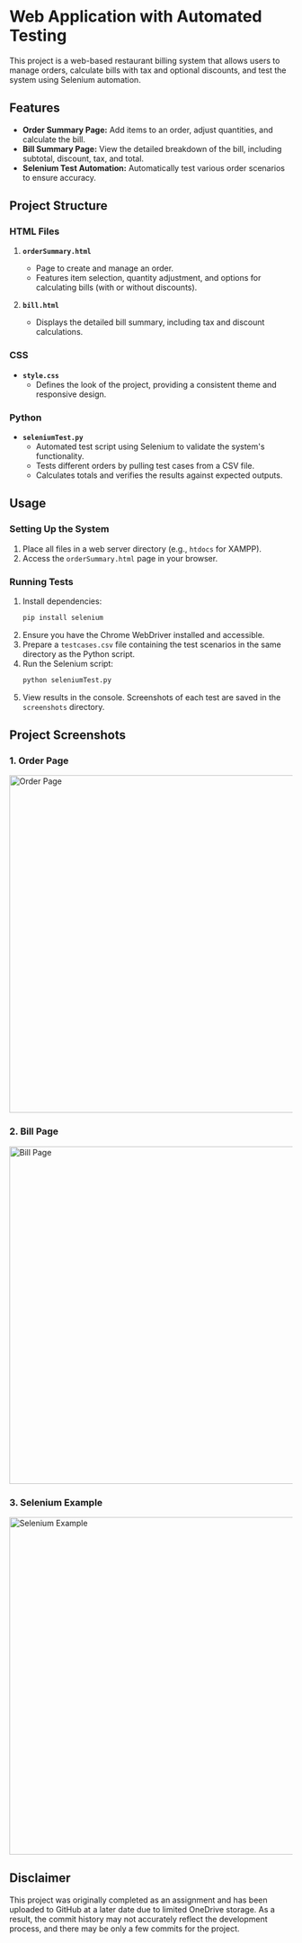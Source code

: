 # Web Application with Automated Testing
This project is a web-based restaurant billing system that allows users to manage orders, calculate bills with tax and optional discounts, and test the system using Selenium automation.

## Features

- **Order Summary Page:** Add items to an order, adjust quantities, and calculate the bill.
- **Bill Summary Page:** View the detailed breakdown of the bill, including subtotal, discount, tax, and total.
- **Selenium Test Automation:** Automatically test various order scenarios to ensure accuracy.

## Project Structure

### HTML Files

1. **`orderSummary.html`**
   - Page to create and manage an order.
   - Features item selection, quantity adjustment, and options for calculating bills (with or without discounts).

2. **`bill.html`**
   - Displays the detailed bill summary, including tax and discount calculations.

### CSS

- **`style.css`**
  - Defines the look of the project, providing a consistent theme and responsive design.

### Python

- **`seleniumTest.py`**
  - Automated test script using Selenium to validate the system's functionality.
  - Tests different orders by pulling test cases from a CSV file.
  - Calculates totals and verifies the results against expected outputs.

## Usage

### Setting Up the System

1. Place all files in a web server directory (e.g., `htdocs` for XAMPP).
2. Access the `orderSummary.html` page in your browser.

### Running Tests

1. Install dependencies:
   ```bash
   pip install selenium
   ```
2. Ensure you have the Chrome WebDriver installed and accessible.
3. Prepare a `testcases.csv` file containing the test scenarios in the same directory as the Python script.
4. Run the Selenium script:
   ```bash
   python seleniumTest.py
   ```
5. View results in the console. Screenshots of each test are saved in the `screenshots` directory.

## Project Screenshots

### 1. Order Page
<img src="https://github.com/user-attachments/assets/f7cdffa1-f6da-49d6-ad0e-27af69d2c75e" alt="Order Page" width="600"/>

### 2. Bill Page
<img src="https://github.com/user-attachments/assets/ede50894-1771-405e-b844-28b575a6be98" alt="Bill Page" width="600"/>

### 3. Selenium Example
<img src="https://github.com/user-attachments/assets/cb8fe21e-e7bf-4748-b95e-6e04a757257f" alt="Selenium Example" width="600"/>


## Disclaimer
This project was originally completed as an assignment and has been uploaded to GitHub at a later date due to limited OneDrive storage. As a result, the commit history may not accurately reflect the development process, and there may be only a few commits for the project.

